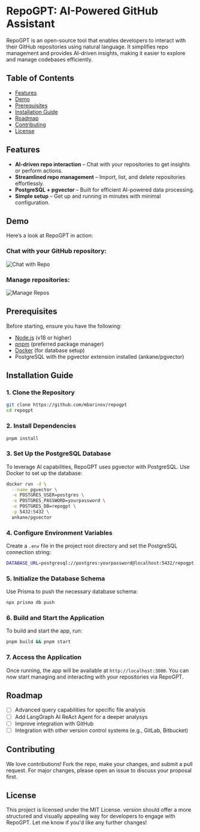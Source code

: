 # RepoGPT: AI-Powered GitHub Assistant

RepoGPT is an open-source tool that enables developers to interact with their GitHub repositories using natural language. It simplifies repo management and provides AI-driven insights, making it easier to explore and manage codebases efficiently.

## Table of Contents
- [Features](#features)
- [Demo](#demo)
- [Prerequisites](#prerequisites)
- [Installation Guide](#installation-guide)
- [Roadmap](#roadmap)
- [Contributing](#contributing)
- [License](#license)

## Features
- **AI-driven repo interaction** – Chat with your repositories to get insights or perform actions.
- **Streamlined repo management** – Import, list, and delete repositories effortlessly.
- **PostgreSQL + pgvector** – Built for efficient AI-powered data processing.
- **Simple setup** – Get up and running in minutes with minimal configuration.

## Demo

Here’s a look at RepoGPT in action:

### Chat with your GitHub repository:
![Chat with Repo](https://storage.googleapis.com/aithelete/chat.png)

### Manage repositories:
![Manage Repos](https://storage.googleapis.com/aithelete/repos.png)

## Prerequisites

Before starting, ensure you have the following:
- [Node.js](https://nodejs.org/) (v18 or higher)
- [pnpm](https://pnpm.io/) (preferred package manager)
- [Docker](https://www.docker.com/) (for database setup)
- PostgreSQL with the pgvector extension installed (ankane/pgvector)

## Installation Guide

### 1. Clone the Repository
```bash
git clone https://github.com/mbarinov/repogpt
cd repogpt
```

### 2. Install Dependencies
```bash
pnpm install
```

### 3. Set Up the PostgreSQL Database

To leverage AI capabilities, RepoGPT uses pgvector with PostgreSQL. Use Docker to set up the database:

```bash
docker run -d \
  --name pgvector \
  -e POSTGRES_USER=postgres \
  -e POSTGRES_PASSWORD=yourpassword \
  -e POSTGRES_DB=repogpt \
  -p 5432:5432 \
  ankane/pgvector
```

### 4. Configure Environment Variables

Create a `.env` file in the project root directory and set the PostgreSQL connection string:

```bash
DATABASE_URL=postgresql://postgres:yourpassword@localhost:5432/repogpt
```

### 5. Initialize the Database Schema

Use Prisma to push the necessary database schema:

```bash
npx prisma db push
```

### 6. Build and Start the Application

To build and start the app, run:

```bash
pnpm build && pnpm start
```

### 7. Access the Application

Once running, the app will be available at `http://localhost:3000`. You can now start managing and interacting with your repositories via RepoGPT.

## Roadmap

- [ ] Advanced query capabilities for specific file analysis
- [ ] Add LangGraph AI ReAct Agent for a deeper analysys
- [ ] Improve integration with GitHub
- [ ] Integration with other version control systems (e.g., GitLab, Bitbucket)

## Contributing

We love contributions! Fork the repo, make your changes, and submit a pull request. For major changes, please open an issue to discuss your proposal first.

## License

This project is licensed under the MIT License. version should offer a more structured and visually appealing way for developers to engage with RepoGPT. Let me know if you'd like any further changes!
